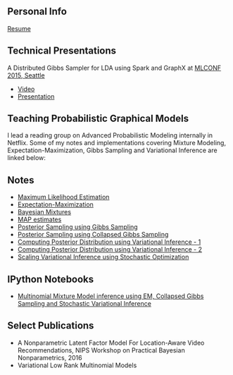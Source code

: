 ## Personal Info
[Resume](https://drive.google.com/file/d/0B7i2iJCV3z-8bEdWUVVnMkgxVGs/view?usp=sharing)

## Technical Presentations
A Distributed Gibbs Sampler for LDA using Spark and GraphX at [MLCONF 2015, Seattle](http://mlconf.com/mlconf-2015-sea/)

* [Video](https://youtu.be/3pEugSc1HdQ)
* [Presentation](http://www.slideshare.net/ehtshamelahi/ml-conf-seattle-2015)

## Teaching Probabilistic Graphical Models 
I lead a reading group on Advanced Probabilistic Modeling internally in Netflix. Some of my notes and implementations covering Mixture Modeling, Expectation-Maximization, Gibbs Sampling and Variational Inference are linked below:

## Notes
* [Maximum Likelihood Estimation](https://drive.google.com/file/d/0B7i2iJCV3z-8RmswV2t4LWxCcGM/view?usp=sharing)
* [Expectation-Maximization](https://drive.google.com/file/d/0B7i2iJCV3z-8TTJnQlMwcjZsSW8/view?usp=sharing)
* [Bayesian Mixtures](https://drive.google.com/file/d/0B7i2iJCV3z-8ZHA5MmRHRDFVcTg/view?usp=sharing)
* [MAP estimates](https://drive.google.com/file/d/0B7i2iJCV3z-8VDUtOW14WWhhMXc/view?usp=sharing)
* [Posterior Sampling using Gibbs Sampling](https://drive.google.com/file/d/0B7i2iJCV3z-8eGkwRElGdk82Unc/view?usp=sharing)
* [Posterior Sampling using Collapsed Gibbs Sampling](https://drive.google.com/file/d/0B7i2iJCV3z-8Z0VOOTFGNkVaYnM/view?usp=sharing)
* [Computing Posterior Distribution using Variational Inference - 1](https://drive.google.com/file/d/0B7i2iJCV3z-8bU80cldIaVY3dUE/view?usp=sharing)
* [Computing Posterior Distribution using Variational Inference - 2](https://drive.google.com/file/d/0B7i2iJCV3z-8LVNhOHhIcWNCQXc/view?usp=sharing)
* [Scaling Variational Inference using Stochastic Optimization](https://drive.google.com/file/d/0B7i2iJCV3z-8RlVZcmNZMVQ0bm8/view?usp=sharing)

## IPython Notebooks
* [Multinomial Mixture Model inference using EM, Collapsed Gibbs Sampling and Stochastic Variational Inference](https://github.com/ehtsham/ehtsham.github.io/blob/master/MixtureModeling.ipynb)

## Select Publications
* A Nonparametric Latent Factor Model For Location-Aware Video Recommendations, NIPS Workshop on Practical Bayesian Nonparametrics, 2016
* Variational Low Rank Multinomial Models
